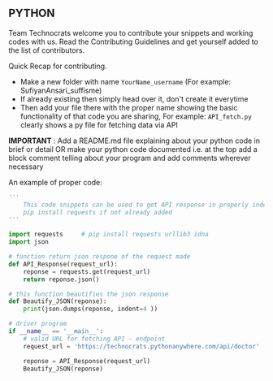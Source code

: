 ## PYTHON

Team Technocrats welcome you to contribute your snippets and working codes with us.
Read the Contributing Guidelines and get yourself added to the list of contributors.

Quick Recap for contributing.

- Make a new folder with name `YourName_username` (For example: SufiyanAnsari_suffisme)
- If already existing then simply head over it, don't create it everytime
- Then add your file there with the proper name showing the basic functionality of that code you are sharing, For example: `API_fetch.py` clearly shows a py file for fetching data via API

**IMPORTANT** : Add a README.md file explaining about your python code in brief or detail OR make your python code documented i.e. at the top add a block comment telling about your program and add comments wherever necessary

An example of proper code:

```python
'''
	This code snippets can be used to get API response in properly indented manner.
	pip install requests if not already added
'''

import requests		# pip install requests urllib3 idna
import json

# function return json respone of the request made
def API_Response(request_url):
	reponse = requests.get(request_url)
	return reponse.json()

# this function beautifies the json response
def Beautify_JSON(reponse):
	print(json.dumps(reponse, indent=4 ))

# driver program	
if __name__ == '__main__':
	# valid URL for fetching API - endpoint
	request_url = 'https://technocrats.pythonanywhere.com/api/doctor'

	reponse = API_Response(request_url)
	Beautify_JSON(reponse)

```
